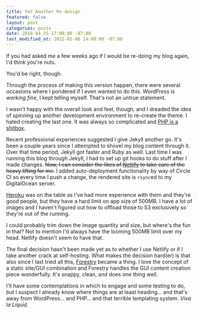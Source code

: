 ```yaml
---
title: Yet Another Re-design
featured: false
layout: post
categories: posts
date: 2018-04-25 17:00:00 -07:00
last_modified_at: 2022-02-06 14:00:00 -07:00
---
```


If you had asked me a few weeks ago if I would be re-doing my blog again, I'd think you're nuts.

You'd be right, though.

Through the process of making this version happen, there were several occasions where I pondered if I even wanted to do this. _WordPress is working fine_, I kept telling myself. That's not an untrue statement.

I wasn't happy with the overall look and feel, though, and I dreaded the idea of spinning up another development environment to re-create the theme. I hated creating the last one. It was always so complicated and [PHP is a shitbox](https://whydoesitsuck.com/why-does-php-suck/).

Recent professional experiences suggested I give Jekyll another go. It's been a couple years since I attempted to shovel my blog content through it. Over that time period, Jekyll got faster and Ruby as well. Last time I was running this blog through Jekyll, I had to set up git hooks to do stuff after I made changes. ~~Now, I can consider the likes of [Netlify](https://www.netlify.com) to take care of the heavy lifting for me.~~ I added auto-deployment functionality by way of Circle CI so every time I push a change, the rendered site is `rsync`ed to my DigitalOcean server.

[Heroku](https://heroku.com) was on the table as I've had more experience with them and they're good people, but they have a hard limit on app size of 500MB. I have a lot of images and I haven't figured out how to offload those to S3 exclusively so they're out of the running.

I could probably trim down the image quantity and size, but where's the fun in that? Not to mention I'd always have the looming 500MB limit over my head. Netlify doesn't seem to have that.

The final decision hasn't been made yet as to whether I use Netlify or if I take another crack at self-hosting. What makes the decision hard(er) is that also since I last tried all this, [Forestry](https://forestry.io) became a thing. I love the concept of a static site/GUI combination and Forestry handles the GUI content creation piece wonderfully. It's snappy, clean, and does one thing well.

I'll have some contemplations in which to engage and some testing to do, but I suspect I already know where things are at least heading… and that's away from WordPress… and PHP… and that terrible templating system. _Viva la Liquid_.

